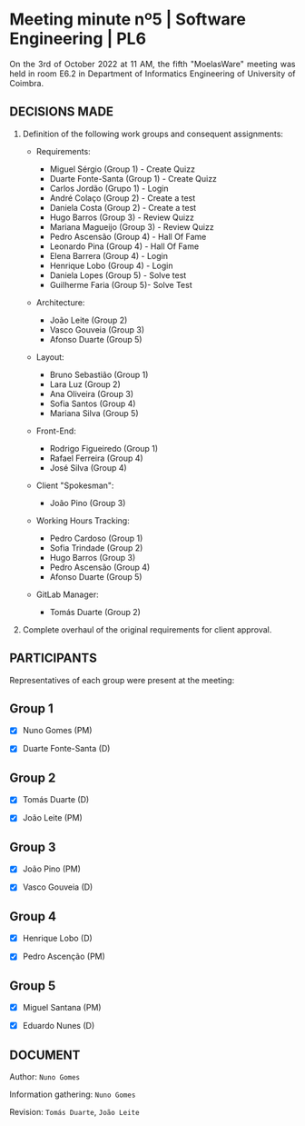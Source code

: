 # Meeting minute nº5 | Software Engineering | PL6

<div align="justify">

On the 3rd of October 2022 at 11 AM, the fifth "MoelasWare" meeting was held in room E6.2 in Department of Informatics Engineering of University of Coimbra.

## DECISIONS MADE

1. Definition of the following work groups and consequent assignments:
	- Requirements:
		* Miguel Sérgio (Group 1) - Create Quizz
		* Duarte Fonte-Santa (Group 1) - Create Quizz
		* Carlos Jordão (Grupo 1) - Login
		* André Colaço (Group 2) - Create a test
		* Daniela Costa (Group 2) - Create a test
		* Hugo Barros (Group 3) - Review Quizz
		* Mariana Magueijo (Group 3) - Review Quizz
		* Pedro Ascensão (Group 4) - Hall Of Fame
		* Leonardo Pina (Group 4) - Hall Of Fame
		* Elena Barrera (Group 4) - Login
		* Henrique Lobo (Group 4) - Login
		* Daniela Lopes (Group 5) -  Solve test
		* Guilherme Faria (Group 5)- Solve Test
		
	 - Architecture:
		 * João Leite (Group 2)
		 * Vasco Gouveia (Group 3)
		 * Afonso Duarte (Group 5)
		 
	 - Layout:
		 * Bruno Sebastião (Group 1)
		 * Lara Luz (Group 2)
		 * Ana Oliveira (Group 3)
		 * Sofia Santos (Group 4)
		 * Mariana Silva (Group 5) 
		
	 - Front-End:
		 * Rodrigo Figueiredo (Group 1)
		 * Rafael Ferreira (Group 4)
		 * José Silva (Group 4)
		
	- Client "Spokesman":
		* João Pino (Group 3) 
	
	- Working Hours Tracking: 	
		* Pedro Cardoso (Group 1)
		* Sofia Trindade (Group 2)
		* Hugo Barros (Group 3)
		* Pedro Ascensão (Group 4)
		* Afonso Duarte (Group 5)
	
	- GitLab Manager:
		* Tomás Duarte (Group 2)	 
		
2. Complete overhaul of the original requirements for client approval.


## PARTICIPANTS

Representatives of each group were present at the meeting:

## Group 1

- [x] Nuno Gomes (PM)

- [x] Duarte Fonte-Santa (D)

## Group 2

- [x] Tomás Duarte (D)

- [x] João Leite (PM)

## Group 3

- [x] João Pino (PM)

- [x] Vasco Gouveia (D)

## Group 4

- [x] Henrique Lobo (D)

- [x] Pedro Ascenção (PM)

## Group 5

- [x] Miguel Santana (PM)

- [x] Eduardo Nunes (D)

## DOCUMENT

Author: `Nuno Gomes`

Information gathering: `Nuno Gomes`

Revision: `Tomás Duarte`, `João Leite`
